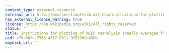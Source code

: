```yaml
---
content_type: external-resource
external_url: http://weatherclimatelab.mit.edu/instructions-for-plotting-of-ncep-reanalysis-zonally-averaged-fields
has_external_license_warning: true
license: https://en.wikipedia.org/wiki/All_rights_reserved
status: ''
title: Instructions for plotting of NCEP reanalysis zonally averaged fields
uid: c7bc80fa-7566-4567-8611-9f51902c43bb
wayback_url: ''
---
```

